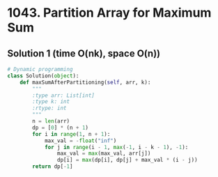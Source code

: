 # 1043. Partition Array for Maximum Sum

## Solution 1 (time O(nk), space O(n))

```python
# Dynamic programming
class Solution(object):
    def maxSumAfterPartitioning(self, arr, k):
        """
        :type arr: List[int]
        :type k: int
        :rtype: int
        """
        n = len(arr)
        dp = [0] * (n + 1)
        for i in range(1, n + 1):
            max_val = -float("inf")
            for j in range(i - 1, max(-1, i - k - 1), -1):
                max_val = max(max_val, arr[j])
                dp[i] = max(dp[i], dp[j] + max_val * (i - j))
        return dp[-1]
```
